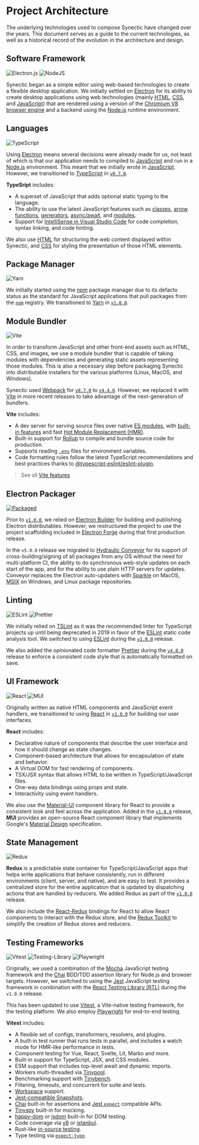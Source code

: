 # Project Architecture

The underlying technologies used to compose Synectic have changed over the years. This document serves as a guide to the current technologies, as well as a historical record of the evolution in the architecture and design.

## Software Framework

![Electron.js](https://img.shields.io/badge/Electron-191970?style=for-the-badge&logo=Electron&logoColor=white) ![NodeJS](https://img.shields.io/badge/node.js-6DA55F?style=for-the-badge&logo=node.js&logoColor=white)

Synectic began as a simple editor using web-based technologies to create a flexible desktop application. We initially settled on [Electron](https://www.electronjs.org/) for its ability to create desktop applications using web technologies (mainly [HTML](https://en.wikipedia.org/wiki/HTML), [CSS](https://en.wikipedia.org/wiki/CSS), and [JavaScript](https://en.wikipedia.org/wiki/JavaScript)) that are rendered using a version of the [Chromium V8 browser engine](<https://en.wikipedia.org/wiki/Chromium_(web_browser)>) and a backend using the [Node.js](https://nodejs.org/) runtime environment.

## Languages

![TypeScript](https://img.shields.io/badge/typescript-%23007ACC.svg?style=for-the-badge&logo=typescript&logoColor=white)

Using [Electron](https://www.electronjs.org/) means several decisions were already made for us, not least of which is that our application needs to compiled to [JavaScript](https://developer.mozilla.org/en-US/docs/Web/javascript) and run in a [Node.js](https://nodejs.org/) environment. This meant that we initially wrote in [JavaScript](https://developer.mozilla.org/en-US/docs/Web/javascript). However, we transitioned to [TypeScript](https://www.typescriptlang.org/) in [`v0.7.0`](https://github.com/EPICLab/synectic/releases/tag/v0.7.0).

**TypeSript** includes:

- A superset of JavaScript that adds optional static typing to the language.
- The ability to use the latest JavaScript features such as [classes](https://developer.mozilla.org/en-US/docs/Web/JavaScript/Reference/Classes), [arrow functions](https://developer.mozilla.org/en-US/docs/Web/JavaScript/Reference/Functions/Arrow_functions), [generators](https://developer.mozilla.org/en-US/docs/Web/JavaScript/Reference/Global_Objects/Generator), [async/await](https://developer.mozilla.org/en-US/docs/Web/JavaScript/Reference/Statements/async_function), and [modules](https://developer.mozilla.org/en-US/docs/Web/JavaScript/Guide/Modules).
- Support for [IntelliSense in Visual Studio Code](https://code.visualstudio.com/docs/editor/intellisense) for code completion, syntax linking, and code hinting.

We also use [HTML](https://developer.mozilla.org/en-US/docs/Web/HTML) for structuring the web content displayed within Synectic, and [CSS](https://developer.mozilla.org/en-US/docs/Web/CSS) for styling the presentation of those HTML elements.

## Package Manager

![Yarn](https://img.shields.io/badge/yarn-%232C8EBB.svg?style=for-the-badge&logo=yarn&logoColor=white)

We initially started using the [npm](https://www.npmjs.com/package/npm) package manager due to its defacto status as the standard for JavaScript applications that pull packages from the [`npm`](https://www.npmjs.com/) registry. We transitioned to [Yarn](https://yarnpkg.com/) in [`v1.0.0`](https://github.com/EPICLab/synectic/releases/tag/v1.0.0).

## Module Bundler

![Vite](https://img.shields.io/badge/vite-%23646CFF.svg?style=for-the-badge&logo=vite&logoColor=white)

In order to transform JavaScript and other front-end assets such as HTML, CSS, and images, we use a module bundler that is capable of taking modules with dependencies and generating static assets representing those modules. This is also a necessary step before packaging Synectic into distributable installers for the various platforms (Linux, MacOS, and Windows).

Synectic used [Webpack](https://webpack.js.org/) for [`v0.7.0`](https://github.com/EPICLab/synectic/releases/tag/v0.7.0) to [`v4.4.0`](https://github.com/EPICLab/synectic/releases/tag/v4.4.0). However, we replaced it with [Vite](https://vitejs.dev/) in more recent releases to take advantage of the next-generation of bundlers.

**Vite** includes:

- A dev server for serving source files over native [ES modules](https://developer.mozilla.org/en-US/docs/Web/JavaScript/Guide/Modules), with [built-in features](https://vitejs.dev/guide/features.html) and fast [Hot Module Replacement (HMR)](https://vitejs.dev/guide/features.html#hot-module-replacement).
- Built-in support for [Rollup](https://rollupjs.org/) to compile and bundle source code for production.
- Supports reading [`.env`](https://vitejs.dev/guide/env-and-mode.html) files for environment variables.
- Code formatting rules follow the latest TypeScript recommendations and best practices thanks to [@typescript-eslint/eslint-plugin](https://www.npmjs.com/package/@typescript-eslint/eslint-plugin).

> See all [Vite features](https://vitejs.dev/guide/features.html)

## Electron Packager

[![Packaged](https://img.shields.io/badge/Conveyor-blue?style=for-the-badge)](https://www.hydraulic.dev/)

Prior to [`v1.0.0`](https://github.com/EPICLab/synectic/releases/tag/v1.0.0), we relied on [Electron Builder](https://github.com/electron-userland/electron-builder) for building and publishing Electron distributables. However, we restructured the project to use the project scaffolding included in [Electron Forge](https://www.electronforge.io/) during that first production release.

In the `v5.0.0` release we migrated to [Hydraulic Conveyor](https://conveyor.hydraulic.dev/) for its support of cross-building/signing of all packages from any OS without the need for multi-platform CI, the ability to do synchronous web-style updates on each start of the app, and for the ability to use plain HTTP servers for updates. Conveyor replaces the Electron auto-updaters with [Sparkle](https://sparkle-project.org/) on MacOS, [MSIX](https://learn.microsoft.com/en-us/windows/msix/overview) on Windows, and Linux package repositories.

## Linting

![ESLint](https://img.shields.io/badge/ESLint-4B3263?style=for-the-badge&logo=eslint&logoColor=white) ![Prettier](https://img.shields.io/badge/Prettier-100000?style=for-the-badge&logo=Prettier&logoColor=FFFFFF&labelColor=ff69b4&color=ff69b4)

We initially relied on [TSLint](https://palantir.github.io/tslint/) as it was the recommended linter for TypeScript projects up until being deprecated in 2019 in favor of the [ESLint](https://eslint.org/) static code analysis tool. We switched to using [ESLint](https://eslint.org/) during the [`v1.0.0`](https://github.com/EPICLab/synectic/releases/tag/v1.0.0) release.

We also added the opinionated code formatter [Prettier](https://prettier.io/) during the [`v4.0.0`](https://github.com/EPICLab/synectic/releases/tag/v4.0.0) release to enforce a consistent code style that is automatically formatted on save.

## UI Framework

![React](https://img.shields.io/badge/react-%2320232a.svg?style=for-the-badge&logo=react&logoColor=%2361DAFB) ![MUI](https://img.shields.io/badge/MUI-%230081CB.svg?style=for-the-badge&logo=mui&logoColor=white)

Originally written as native HTML components and JavaScript event handlers, we transitioned to using [React](https://reactjs.org/) in [`v1.0.0`](https://github.com/EPICLab/synectic/releases/tag/v1.0.0) for building our user interfaces.

**React** includes:

- Declarative nature of components that describe the user interface and how it should change as state changes.
- Component-based architecture that allows for encapsulation of state and behavior.
- A Virtual DOM for fast rendering of components.
- TSX/JSX syntax that allows HTML to be written in TypeScript/JavaScript files.
- One-way data bindings using props and state.
- Interactivity using event handlers.

We also use the [Material-UI](https://material-ui.com/) component library for React to provide a consistent look and feel across the application. Added in the [`v1.0.0`](https://github.com/EPICLab/synectic/releases/tag/v1.0.0) release, **MUI** provides an open-source React component library that implements Google's [Material Design](https://material.io/design) specification.

## State Management

![Redux](https://img.shields.io/badge/redux-%23593d88.svg?style=for-the-badge&logo=redux&logoColor=white)

**Redux** is a predictable state container for TypeScript/JavaScript apps that helps write applications that behave consistently, run in different environments (client, server, and native), and are easy to test. It provides a centralized store for the entire application that is updated by dispatching actions that are handled by reducers. We added Redux as part of the [`v1.0.0`](https://github.com/EPICLab/synectic/releases/tag/v1.0.0) release.

We also include the [React-Redux](https://react-redux.js.org/) bindings for React to allow React components to interact with the Redux store, and the [Redux Toolkit](https://redux-toolkit.js.org/) to simplify the creation of Redux stores and reducers.

## Testing Frameworks

![Vitest](https://img.shields.io/badge/Vitest-100000?style=for-the-badge&logo=Vitest&logoColor=FCC72B&labelColor=729B1A&color=729B1A) ![Testing-Library](https://img.shields.io/badge/-Testing_Library-%23E33332?style=for-the-badge&logo=testing-library&logoColor=white) ![Playwright](https://img.shields.io/badge/playwright-%232EAD33.svg?style=for-the-badge&logo=playwright&logoColor=white)

Originally, we used a combination of the [Mocha](https://mochajs.org/) JavaScript testing framework and the [Chai](https://www.chaijs.com/) BDD/TDD assertion library for Node.js and browser targets. However, we switched to using the [Jest](https://jestjs.io/) JavaScript testing framework in combination with the [React Testing Library (RTL)](https://testing-library.com/) during the `v1.0.0` release.

This has been updated to use [Vitest](https://vitest.dev/), a Vite-native testing framework, for the testing platform. We also employ [Playwright](https://playwright.dev/) for end-to-end testing.

**Vitest** includes:

- A flexible set of configs, transformers, resolvers, and plugins.
- A built-in test runner that runs tests in parallel, and includes a watch mode for HMR-like performance in tests.
- Component testing for Vue, React, Svelte, Lit, Marko and more.
- Built-in support for TypeScript, JSX, and CSS modules.
- ESM support that includes top-level await and dynamic imports.
- Workers multi-threaded via [Tinypool](https://github.com/tinylibs/tinypool).
- Benchmarking support with [Tinybench](https://github.com/tinylibs/tinybench).
- Filtering, timeouts, and concurrent for suite and tests.
- [Workspace](https://vitest.dev/guide/workspace) support.
- [Jest-compatible Snapshots](https://vitest.dev/guide/snapshot).
- [Chai](https://www.chaijs.com/) built-in for assertions and [Jest `expect`](https://jestjs.io/docs/expect) compatible APIs.
- [Tinyspy](https://github.com/tinylibs/tinyspy) built-in for mocking.
- [happy-dom](https://github.com/capricorn86/happy-dom) or [jsdom](https://github.com/jsdom/jsdom) built-in for DOM testing.
- Code coverage via [v8](https://v8.dev/blog/javascript-code-coverage) or [istanbul](https://istanbul.js.org/).
- Rust-like [in-source testing](https://vitest.dev/guide/in-source).
- Type testing via [`expect-type`](https://github.com/mmkal/expect-type).
